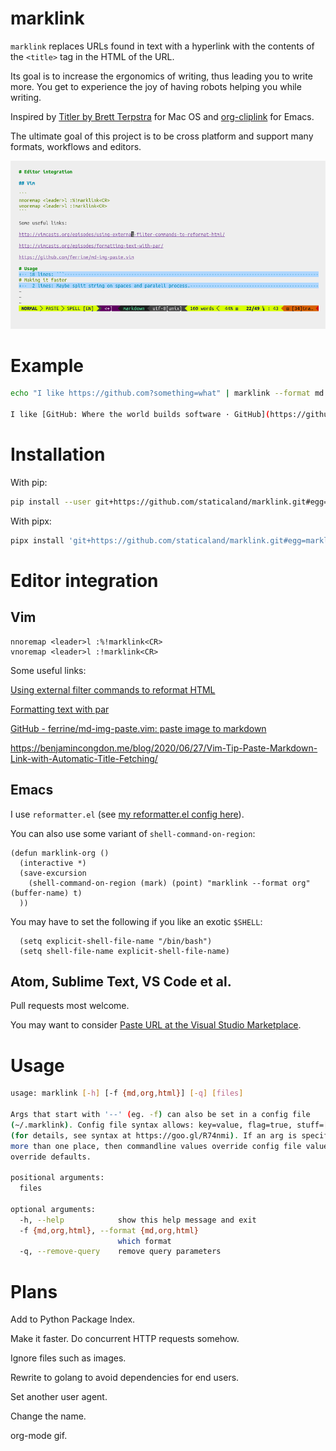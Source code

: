 # marklink

`marklink` replaces URLs found in text with a hyperlink with the contents of the `<title>` tag in the HTML of the URL.

Its goal is to increase the ergonomics of writing, thus leading you to write more. You get to experience the joy of having robots helping you while writing.

Inspired by [Titler by Brett Terpstra](http://brettterpstra.com/2015/02/18/titler-system-service/) for Mac OS and [org-cliplink](https://github.com/rexim/org-cliplink) for Emacs.

The ultimate goal of this project is to be cross platform and support many formats, workflows and editors.

![Using marklink](marklink.gif)

# Example

```sh
echo "I like https://github.com?something=what" | marklink --format md --remove-query

I like [GitHub: Where the world builds software · GitHub](https://github.com)
```

# Installation

With pip:

```sh
pip install --user git+https://github.com/staticaland/marklink.git#egg=marklink
```

With pipx:

```sh
pipx install 'git+https://github.com/staticaland/marklink.git#egg=marklink'
```

# Editor integration

## Vim

```
nnoremap <leader>l :%!marklink<CR>
vnoremap <leader>l :!marklink<CR>
```

Some useful links:

[Using external filter commands to reformat HTML](http://vimcasts.org/episodes/using-external-filter-commands-to-reformat-html/)

[Formatting text with par](http://vimcasts.org/episodes/formatting-text-with-par/)

[GitHub - ferrine/md-img-paste.vim: paste image to markdown](https://github.com/ferrine/md-img-paste.vim)

https://benjamincongdon.me/blog/2020/06/27/Vim-Tip-Paste-Markdown-Link-with-Automatic-Title-Fetching/

## Emacs

I use `reformatter.el` (see [my reformatter.el config here](https://github.com/staticaland/doom-emacs-config/blob/master/modules/editor/reformatter/config.el)).

You can also use some variant of `shell-command-on-region`:

```elisp
(defun marklink-org ()
  (interactive *)
  (save-excursion
    (shell-command-on-region (mark) (point) "marklink --format org" (buffer-name) t)
  ))
```

You may have to set the following if you like an exotic `$SHELL`:

```elisp
  (setq explicit-shell-file-name "/bin/bash")
  (setq shell-file-name explicit-shell-file-name)
```

## Atom, Sublime Text, VS Code et al.

Pull requests most welcome.

You may want to consider [Paste URL at the Visual Studio
Marketplace](https://marketplace.visualstudio.com/items?itemName=kukushi.pasteurl).

# Usage

```sh
usage: marklink [-h] [-f {md,org,html}] [-q] [files]

Args that start with '--' (eg. -f) can also be set in a config file
(~/.marklink). Config file syntax allows: key=value, flag=true, stuff=[a,b,c]
(for details, see syntax at https://goo.gl/R74nmi). If an arg is specified in
more than one place, then commandline values override config file values which
override defaults.

positional arguments:
  files

optional arguments:
  -h, --help            show this help message and exit
  -f {md,org,html}, --format {md,org,html}
                        which format
  -q, --remove-query    remove query parameters
```

# Plans

Add to Python Package Index.

Make it faster. Do concurrent HTTP requests somehow.

Ignore files such as images.

Rewrite to golang to avoid dependencies for end users.

Set another user agent.

Change the name.

org-mode gif.
